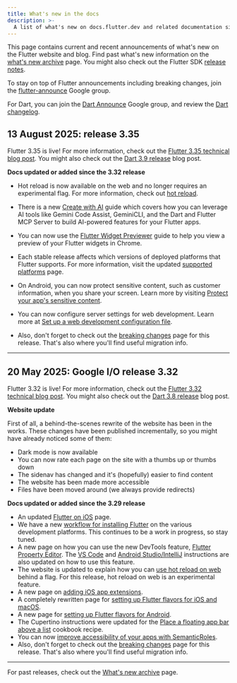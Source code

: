 ```yaml
---
title: What's new in the docs
description: >-
  A list of what's new on docs.flutter.dev and related documentation sites.
---
```


This page contains current and recent announcements
of what's new on the Flutter website and blog.
Find past what's new information on the
[what's new archive][] page.
You might also check out the
Flutter SDK [release notes][].

To stay on top of Flutter announcements including
breaking changes,
join the [flutter-announce][] Google group.

For Dart, you can join the [Dart Announce][] Google group,
and review the [Dart changelog][].

[Dart Announce]: {{site.groups}}/a/dartlang.org/g/announce
[Dart changelog]: {{site.github}}/dart-lang/sdk/blob/main/CHANGELOG.md
[flutter-announce]: {{site.groups}}/forum/#!forum/flutter-announce
[release notes]: /release/release-notes

## 13 August 2025: release 3.35

Flutter 3.35 is live! For more information,
check out the [Flutter 3.35 technical blog post][3.35-tech].
You might also check out the [Dart 3.9 release][] blog post.

[3.35-tech]: {{site.flutter-medium}}/whats-new-in-flutter-3-35-c58ef72e3766
[Dart 3.9 release]: {{site.medium}}/dartlang/announcing-dart-3-9-ba49e8f38298

**Docs updated or added since the 3.32 release**

* Hot reload is now available on the web and no longer
  requires an experimental flag. For more information,
  check out [hot reload][].

* There is a new [Create with AI][] guide which covers
  how you can leverage AI tools like Gemini Code Assist,
  GeminiCLI, and the Dart and Flutter MCP Server to build
  AI-powered features for your Flutter apps.

* You can now use the [Flutter Widget Previewer][] guide
  to help you view a preview of your Flutter widgets in
  Chrome.

* Each stable release affects which versions of
  deployed platforms that Flutter supports.
  For more information, visit the updated
  [supported platforms][] page.

* On Android, you can now protect sensitive content,
  such as customer information, when you share your screen.
  Learn more by visiting [Protect your app's sensitive content][].

* You can now configure server settings for web development.
  Learn more at [Set up a web development configuration file][].

* Also, don't forget to check out the [breaking changes][bc-3.35]
  page for this release. That's also where you'll find useful
  migration info.

[Flutter Widget Previewer]: /tools/widget-previewer
[Create with AI]: /ai/create-with-ai
[bc-3.35]: /release/breaking-changes#released-in-flutter-3-35
[hot reload]: /tools/hot-reload
[Protect your app's sensitive content]: /platform-integration/android/sensitive-content
[Set up a web development configuration file]: /platform-integration/web/web-dev-config-file
[supported platforms]: /reference/supported-platforms

---

## 20 May 2025: Google I/O release 3.32

Flutter 3.32 is live! For more information,
check out the [Flutter 3.32 technical blog post][3.32-tech].
You might also check out the [Dart 3.8 release][] blog post.

[3.32-tech]: {{site.medium}}/flutter/whats-new-in-flutter-3-32-40c1086bab6e
[Dart 3.8 release]: {{site.medium}}/dartlang/announcing-dart-3-8-724eaaec9f47

**Website update**

First of all, a behind-the-scenes rewrite of the website has
been in the works. These changes have been published incrementally,
so you might have already noticed some of them:

* Dark mode is now available
* You can now rate each page on the site with a thumbs up
  or thumbs down
* The sidenav has changed and it's (hopefully) easier to find content
* The website has been made more accessible
* Files have been moved around (we always provide redirects)

**Docs updated or added since the 3.29 release**

* An updated [Flutter on iOS][] page.
* We have a new [workflow for installing Flutter][] on the various
  development platforms. This continues to be a work in progress,
  so stay tuned.
* A new page on how you can use the new DevTools feature,
  [Flutter Property Editor][].
  The [VS Code][] and [Android Studio/IntelliJ][] instructions
  are also updated on how to use this feature.
* The website is updated to explain how
  you can [use hot reload on web][] behind a flag.
  For this release, hot reload on web is an experimental feature.
* A new page on [adding iOS app extensions][].
* A completely rewritten page for
  [setting up Flutter flavors for iOS and macOS][].
* A new page for [setting up Flutter flavors for Android][].
* The Cupertino instructions were updated for the
  [Place a floating app bar above a list][floating-app-bar]
  cookbook recipe.
* You can now
  [improve accessibility of your apps with SemanticRoles][semantic-roles].
* Also, don't forget to check out the [breaking changes][bc-3.32]
  page for this release. That's also where you'll find useful
  migration info.

[Architectural overview page]: /resources/architectural-overview
[bc-3.32]: /release/breaking-changes#released-in-flutter-3-32

[adding iOS app extensions]: /platform-integration/ios/app-extensions
[Android Studio/IntelliJ]: /tools/android-studio#property-editor
[floating-app-bar]: /cookbook/lists/floating-app-bar
[Flutter on iOS]: https://flutter.dev/multi-platform/ios
[Flutter Property Editor]: /tools/property-editor
[semantic-roles]: /ui/accessibility-and-internationalization/accessibility#enhancing-accessibility-with-semantic-roles
[setting up Flutter flavors for Android]: /deployment/flavors
[setting up Flutter flavors for iOS and macOS]: /deployment/flavors-ios
[use hot reload on web]: /platform-integration/web/building#hot-reload-web
[VS Code]: /tools/vs-code#property-editor
[workflow for installing Flutter]: /install

---

For past releases, check out the
[What's new archive][] page.

[What's new archive]: /release/archive-whats-new

